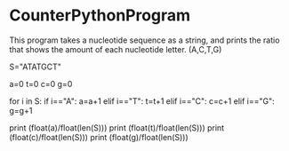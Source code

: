 # CounterPythonProgram
This program takes a nucleotide sequence as a string, and prints the ratio that shows the amount of each nucleotide letter. (A,C,T,G)

S="ATATGCT"

a=0
t=0
c=0
g=0

for i in S:
                if i=="A":
                    a=a+1
                elif i=="T":
                    t=t+1
                elif i=="C":
                    c=c+1
                elif i=="G":
                    g=g+1


print (float(a)/float(len(S)))
print (float(t)/float(len(S)))
print (float(c)/float(len(S)))
print (float(g)/float(len(S)))
                

